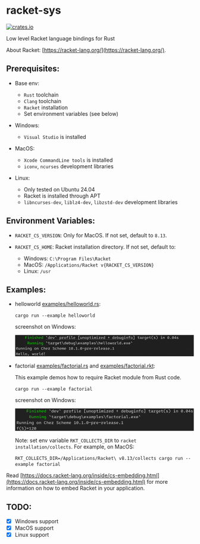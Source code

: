 # racket-sys

[![crates.io](https://img.shields.io/crates/v/racket-sys.svg)](https://crates.io/crates/racket-sys)

Low level Racket language bindings for Rust

About Racket:
[https://racket-lang.org/](https://racket-lang.org/).

## Prerequisites:

- Base env:

  - `Rust` toolchain
  - `Clang` toolchain
  - `Racket` installation
  - Set environment variables (see below)

- Windows:

  - `Visual Studio` is installed

- MacOS:

  - `Xcode CommandLine tools` is installed
  - `iconv`, `ncurses` development libraries

- Linux:
  - Only tested on Ubuntu 24.04
  - Racket is installed through APT
  - `libncurses-dev`, `liblz4-dev`, `libzstd-dev` development libraries

## Environment Variables:

- `RACKET_CS_VERSION`: Only for MacOS. If not set, default to `8.13`.

- `RACKET_CS_HOME`: Racket installation directory. If not set, default to:
  - Windows: `C:\Program Files\Racket`
  - MacOS: `/Applications/Racket v{RACKET_CS_VERSION}`
  - Linux: `/usr`

## Examples:

- helloworld [examples/helloworld.rs](examples/helloworld.rs):

  ```
  cargo run --example helloworld
  ```

  screenshot on Windows:

  <img src="examples/helloworld.png" style="width:600px" />

- factorial [examples/factorial.rs](examples/factorial.rs) and [examples/factorial.rkt](examples/factorial.rkt):

  This example demos how to require Racket module from Rust code.

  ```
  cargo run --example factorial
  ```

  screenshot on Windows:

  <img src="examples/factorial.png" style="width:550px" />

  Note: set env variable `RKT_COLLECTS_DIR` to `racket installation/collects`. For example, on MacOS:
  ```
  RKT_COLLECTS_DIR=/Applications/Racket\ v8.13/collects cargo run --example factorial
  ```

Read [https://docs.racket-lang.org/inside/cs-embedding.html](https://docs.racket-lang.org/inside/cs-embedding.html) for more information on how to embed Racket in your application.

## TODO:

- [x] Windows support
- [x] MacOS support
- [x] Linux support
